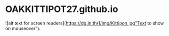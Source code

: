 # OAKKITTIPOT27.github.io  
![alt text for screen readers](https://dg.in.th/1/img/Kittipon.jpg"Text to show on mouseover").
